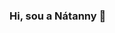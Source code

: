 ### Hi, sou a Nátanny 👋

<!--
**NatannyMoura/NatannyMoura** is a ✨ _special_ ✨ repository because its `README.md` (this file) appears on your GitHub profile.

Sou desenvolvedora FrontEnd, apaixonada por códigos, escavadora de bits e bytes, entusiasta de novos conhecimentos. Ex aluna reprograma e Gama Academy.

- 🔭 Atualmente trabalhando com desenvolvimento em angular ... <p align="left"> <a href="https://angular.io" target="_blank"> <img src="https://devicons.github.io/devicon/devicon.git/icons/angularjs/angularjs-original.svg" alt="angularjs" width="40" height="40"/> </a>
- 🌱 Aprendendo sobre Angular, Typescript, graphql, redux ...
- 😄 She/Her


-->
